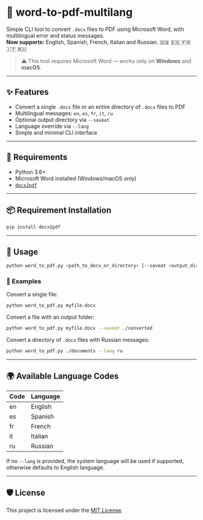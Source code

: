# 📝 word-to-pdf-multilang

Simple CLI tool to convert `.docx` files to PDF using Microsoft Word, with multilingual error and status messages.  
**Now supports:** English, Spanish, French, Italian and Russian. 🇬🇧 🇪🇸 🇫🇷 🇮🇹 🇷🇺

> ⚠️ This tool requires Microsoft Word — works only on **Windows** and **macOS**.

---

## ✨ Features

- Convert a single `.docx` file or an entire directory of `.docx` files to PDF
- Multilingual messages: `en`, `es`, `fr`, `it`, `ru`
- Optional output directory via `--saveat`
- Language override via `--lang`
- Simple and minimal CLI interface

---

## 🧪 Requirements

- Python 3.6+
- Microsoft Word installed (Windows/macOS only)
- [`docx2pdf`](https://pypi.org/project/docx2pdf/)

---

## 📦 Requirement Installation

```bash
pip install docx2pdf
```

---

## 🚀 Usage

```bash
python word_to_pdf.py <path_to_docx_or_directory> [--saveat <output_directory>] [--lang <language_code>]
```

### 🔹 Examples

Convert a single file:

```bash
python word_to_pdf.py myfile.docx
```

Convert a file with an output folder:

```bash
python word_to_pdf.py myfile.docx --saveat ./converted
```

Convert a directory of `.docx` files with Russian messages:

```bash
python word_to_pdf.py ./documents --lang ru
```

---

## 🌍 Available Language Codes

| Code | Language    |
|------|-------------|
| en   | English     |
| es   | Spanish     |
| fr   | French      |
| it   | Italian     |
| ru   | Russian     |

If no `--lang` is provided, the system language will be used if supported, otherwise defaults to English language.

---

## 🛡 License

This project is licensed under the [MIT License](LICENSE).

